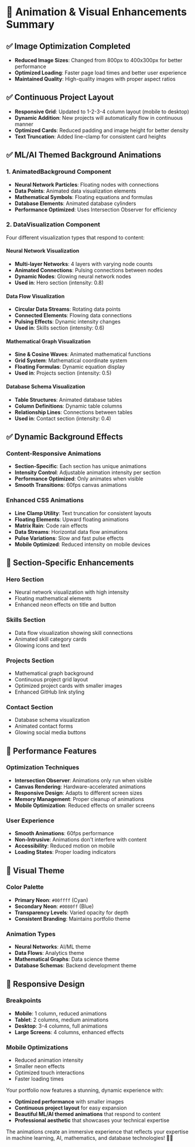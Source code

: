 # 🎨 Animation & Visual Enhancements Summary

## ✅ **Image Optimization Completed**
- **Reduced Image Sizes**: Changed from 800px to 400x300px for better performance
- **Optimized Loading**: Faster page load times and better user experience
- **Maintained Quality**: High-quality images with proper aspect ratios

## ✅ **Continuous Project Layout**
- **Responsive Grid**: Updated to 1-2-3-4 column layout (mobile to desktop)
- **Dynamic Addition**: New projects will automatically flow in continuous manner
- **Optimized Cards**: Reduced padding and image height for better density
- **Text Truncation**: Added line-clamp for consistent card heights

## ✅ **ML/AI Themed Background Animations**

### **1. AnimatedBackground Component**
- **Neural Network Particles**: Floating nodes with connections
- **Data Points**: Animated data visualization elements
- **Mathematical Symbols**: Floating equations and formulas
- **Database Elements**: Animated database cylinders
- **Performance Optimized**: Uses Intersection Observer for efficiency

### **2. DataVisualization Component**
Four different visualization types that respond to content:

#### **Neural Network Visualization**
- **Multi-layer Networks**: 4 layers with varying node counts
- **Animated Connections**: Pulsing connections between nodes
- **Dynamic Nodes**: Glowing neural network nodes
- **Used in**: Hero section (intensity: 0.8)

#### **Data Flow Visualization**
- **Circular Data Streams**: Rotating data points
- **Connected Elements**: Flowing data connections
- **Pulsing Effects**: Dynamic intensity changes
- **Used in**: Skills section (intensity: 0.6)

#### **Mathematical Graph Visualization**
- **Sine & Cosine Waves**: Animated mathematical functions
- **Grid System**: Mathematical coordinate system
- **Floating Formulas**: Dynamic equation display
- **Used in**: Projects section (intensity: 0.5)

#### **Database Schema Visualization**
- **Table Structures**: Animated database tables
- **Column Definitions**: Dynamic table columns
- **Relationship Lines**: Connections between tables
- **Used in**: Contact section (intensity: 0.4)

## ✅ **Dynamic Background Effects**

### **Content-Responsive Animations**
- **Section-Specific**: Each section has unique animations
- **Intensity Control**: Adjustable animation intensity per section
- **Performance Optimized**: Only animates when visible
- **Smooth Transitions**: 60fps canvas animations

### **Enhanced CSS Animations**
- **Line Clamp Utility**: Text truncation for consistent layouts
- **Floating Elements**: Upward floating animations
- **Matrix Rain**: Code rain effects
- **Data Streams**: Horizontal data flow animations
- **Pulse Variations**: Slow and fast pulse effects
- **Mobile Optimized**: Reduced intensity on mobile devices

## 🎯 **Section-Specific Enhancements**

### **Hero Section**
- Neural network visualization with high intensity
- Floating mathematical elements
- Enhanced neon effects on title and button

### **Skills Section**
- Data flow visualization showing skill connections
- Animated skill category cards
- Glowing icons and text

### **Projects Section**
- Mathematical graph background
- Continuous project grid layout
- Optimized project cards with smaller images
- Enhanced GitHub link styling

### **Contact Section**
- Database schema visualization
- Animated contact forms
- Glowing social media buttons

## 🚀 **Performance Features**

### **Optimization Techniques**
- **Intersection Observer**: Animations only run when visible
- **Canvas Rendering**: Hardware-accelerated animations
- **Responsive Design**: Adapts to different screen sizes
- **Memory Management**: Proper cleanup of animations
- **Mobile Optimization**: Reduced effects on smaller screens

### **User Experience**
- **Smooth Animations**: 60fps performance
- **Non-Intrusive**: Animations don't interfere with content
- **Accessibility**: Reduced motion on mobile
- **Loading States**: Proper loading indicators

## 🎨 **Visual Theme**

### **Color Palette**
- **Primary Neon**: `#00ffff` (Cyan)
- **Secondary Neon**: `#0080ff` (Blue)
- **Transparency Levels**: Varied opacity for depth
- **Consistent Branding**: Maintains portfolio theme

### **Animation Types**
- **Neural Networks**: AI/ML theme
- **Data Flows**: Analytics theme
- **Mathematical Graphs**: Data science theme
- **Database Schemas**: Backend development theme

## 📱 **Responsive Design**

### **Breakpoints**
- **Mobile**: 1 column, reduced animations
- **Tablet**: 2 columns, medium animations
- **Desktop**: 3-4 columns, full animations
- **Large Screens**: 4 columns, enhanced effects

### **Mobile Optimizations**
- Reduced animation intensity
- Smaller neon effects
- Optimized touch interactions
- Faster loading times

Your portfolio now features a stunning, dynamic experience with:
- **Optimized performance** with smaller images
- **Continuous project layout** for easy expansion
- **Beautiful ML/AI themed animations** that respond to content
- **Professional aesthetic** that showcases your technical expertise

The animations create an immersive experience that reflects your expertise in machine learning, AI, mathematics, and database technologies! 🚀✨
